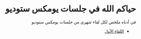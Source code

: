 <div dir ="rtl" align="right">

# حياكم الله في جلسات يومكس ستوديو
في أدناه ملخص لكل لقاء شهري من جلسات يومكس ستوديو

 - [اللقاء الأول](https://github.com/UMXstudio/Sessions/wiki/Session_01)

</div>

